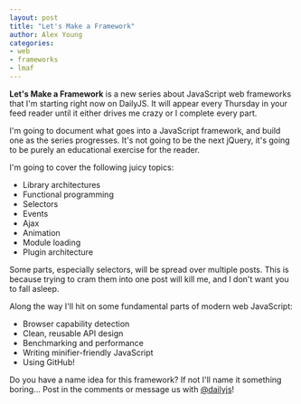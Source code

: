 ```yaml
---
layout: post
title: "Let's Make a Framework"
author: Alex Young
categories: 
- web
- frameworks
- lmaf
---
```


**Let's Make a Framework** is a new series about JavaScript web frameworks that I'm starting right now on DailyJS. It will appear every Thursday in your feed reader until it either drives me crazy or I complete every part.

I'm going to document what goes into a JavaScript framework, and build one as the series progresses. It's not going to be the next jQuery, it's going to be purely an educational exercise for the reader.

I'm going to cover the following juicy topics:

-   Library architectures
-   Functional programming
-   Selectors
-   Events
-   Ajax
-   Animation
-   Module loading
-   Plugin architecture

Some parts, especially selectors, will be spread over multiple posts. This is because trying to cram them into one post will kill me, and I don't want you to fall asleep.

Along the way I'll hit on some fundamental parts of modern web JavaScript:

-   Browser capability detection
-   Clean, reusable API design
-   Benchmarking and performance
-   Writing minifier-friendly JavaScript
-   Using GitHub!

Do you have a name idea for this framework? If not I'll name it something boring... Post in the comments or message us with [@dailyjs](http://twitter.com/dailyjs)!
